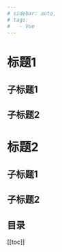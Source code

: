 ```yaml
---
# sidebar: auto,
# tags: 
#   - Vue
---
```

# 标题1
## 子标题1
## 子标题2

# 标题2
## 子标题1
## 子标题2

## 目录
[[toc]]

